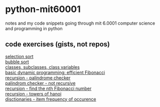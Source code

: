 # python-mit60001
notes and my code snippets going through mit 6.0001 computer science and programming in python

## code exercises (gists, not repos)
[selection sort](https://gist.github.com/msyvr/2341352428fd43283ad760ecf5ec0cd0)<br>
[bubble sort](https://gist.github.com/msyvr/36e0c365ca1fdc68bc58bcd60f0388f6)<br>
[classes, subclasses, class variables](https://gist.github.com/msyvr/aa6575f8cb8a4bc31fad411339fa96b4)<br>
[basic dynamic programming: efficient Fibonacci](https://gist.github.com/msyvr/48003acc1498d293c281a7b64178b141)<br>
[recursion - palindrome checker](https://gist.github.com/msyvr/435f7474cd82ae50e5fd3e69f492b085)<br>
[palindrom checker - not recursive](https://gist.github.com/msyvr/a51e13595583923cbf9bf1ef848bde97)<br>
[recursion - find the nth Fibonacci number](https://gist.github.com/msyvr/dbb5a263c225f9bdad23bd9a6d64441d)<br>
[recursion - towers of hanoi](https://gist.github.com/msyvr/82608a53b867524079e295c8e8ec9aa7)<br>
[disctionaries - item frequency of occurence](https://gist.github.com/msyvr/111c8d2ba31dc62f43e596fdd63e812d)<br>
